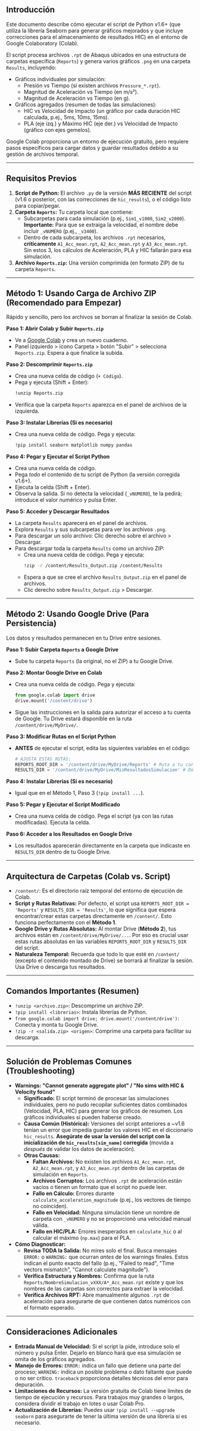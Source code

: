 ## Introducción

Este documento describe cómo ejecutar el script de Python v1.6+ (que utiliza la librería Seaborn para generar gráficos mejorados y que incluye correcciones para el almacenamiento de resultados HIC) en el entorno de Google Colaboratory (Colab).

El script procesa archivos `.rpt` de Abaqus ubicados en una estructura de carpetas específica (`Reports`) y genera varios gráficos `.png` en una carpeta `Results`, incluyendo:
*   Gráficos individuales por simulación:
    *   Presión vs Tiempo (si existen archivos `Pressure_*.rpt`).
    *   Magnitud de Aceleración vs Tiempo (en m/s²).
    *   Magnitud de Aceleración vs Tiempo (en g).
*   Gráficos agregados (resumen de todas las simulaciones):
    *   HIC vs Velocidad de Impacto (un gráfico por cada duración HIC calculada, p.ej., 5ms, 10ms, 15ms).
    *   PLA (eje izq.) y Máximo HIC (eje der.) vs Velocidad de Impacto (gráfico con ejes gemelos).

Google Colab proporciona un entorno de ejecución gratuito, pero requiere pasos específicos para cargar datos y guardar resultados debido a su gestión de archivos temporal.

---

## Requisitos Previos

1.  **Script de Python:** El archivo `.py` de la versión **MÁS RECIENTE** del script (v1.6 o posterior, con las correcciones de `hic_results`), o el código listo para copiar/pegar.
2.  **Carpeta `Reports`:** Tu carpeta local que contiene:
    *   Subcarpetas para cada simulación (p.ej., `Sim1_v1000`, `Sim2_v2000`). **Importante:** Para que se extraiga la velocidad, el nombre debe incluir `_vNUMERO` (p.ej., `_v3400`).
    *   Dentro de cada subcarpeta, los archivos `.rpt` necesarios, **críticamente** `A1_Acc_mean.rpt`, `A2_Acc_mean.rpt` y `A3_Acc_mean.rpt`. Sin estos 3, los cálculos de Aceleración, PLA y HIC fallarán para esa simulación.
3.  **Archivo `Reports.zip`:** Una versión comprimida (en formato ZIP) de tu carpeta `Reports`.

---

## Método 1: Usando Carga de Archivo ZIP (Recomendado para Empezar)

Rápido y sencillo, pero los archivos se borran al finalizar la sesión de Colab.

**Paso 1: Abrir Colab y Subir `Reports.zip`**
-   Ve a [Google Colab](https://colab.research.google.com/) y crea un nuevo cuaderno.
-   Panel izquierdo > icono Carpeta > botón "Subir" > selecciona `Reports.zip`. Espera a que finalice la subida.

**Paso 2: Descomprimir `Reports.zip`**
-   Crea una nueva celda de código (`+ Código`).
-   Pega y ejecuta (Shift + Enter):
    ```bash
    !unzip Reports.zip
    ```
-   Verifica que la carpeta `Reports` aparezca en el panel de archivos de la izquierda.

**Paso 3: Instalar Librerías (Si es necesario)**
-   Crea una nueva celda de código. Pega y ejecuta:
    ```bash
    !pip install seaborn matplotlib numpy pandas
    ```

**Paso 4: Pegar y Ejecutar el Script Python**
-   Crea una nueva celda de código.
-   Pega *todo* el contenido de tu script de Python (la versión corregida v1.6+).
-   Ejecuta la celda (Shift + Enter).
-   Observa la salida. Si no detecta la velocidad (`_vNUMERO`), te la pedirá; introduce el valor numérico y pulsa Enter.

**Paso 5: Acceder y Descargar Resultados**
-   La carpeta `Results` aparecerá en el panel de archivos.
-   Explora `Results` y sus subcarpetas para ver los archivos `.png`.
-   Para descargar un solo archivo: Clic derecho sobre el archivo > Descargar.
-   Para descargar toda la carpeta `Results` como un archivo ZIP:
    -   Crea una nueva celda de código. Pega y ejecuta:
        ```bash
        !zip -r /content/Results_Output.zip /content/Results
        ```
    -   Espera a que se cree el archivo `Results_Output.zip` en el panel de archivos.
    -   Clic derecho sobre `Results_Output.zip` > Descargar.

---

## Método 2: Usando Google Drive (Para Persistencia)

Los datos y resultados permanecen en tu Drive entre sesiones.

**Paso 1: Subir Carpeta `Reports` a Google Drive**
-   Sube tu carpeta `Reports` (la original, no el ZIP) a tu Google Drive.

**Paso 2: Montar Google Drive en Colab**
-   Crea una nueva celda de código. Pega y ejecuta:
    ```python
    from google.colab import drive
    drive.mount('/content/drive')
    ```
-   Sigue las instrucciones en la salida para autorizar el acceso a tu cuenta de Google. Tu Drive estará disponible en la ruta `/content/drive/MyDrive/`.

**Paso 3: Modificar Rutas en el Script Python**
-   **ANTES** de ejecutar el script, edita las siguientes variables en el código:
    ```python
    # AJUSTA ESTAS RUTAS:
    REPORTS_ROOT_DIR = '/content/drive/MyDrive/Reports' # Ruta a tu carpeta Reports en Drive
    RESULTS_DIR = '/content/drive/MyDrive/MisResultadosSimulacion' # Donde guardar resultados en Drive
    ```

**Paso 4: Instalar Librerías (Si es necesario)**
-   Igual que en el Método 1, Paso 3 (`!pip install ...`).

**Paso 5: Pegar y Ejecutar el Script Modificado**
-   Crea una nueva celda de código. Pega el script (ya con las rutas modificadas). Ejecuta la celda.

**Paso 6: Acceder a los Resultados en Google Drive**
-   Los resultados aparecerán directamente en la carpeta que indicaste en `RESULTS_DIR` dentro de tu Google Drive.

---

## Arquitectura de Carpetas (Colab vs. Script)

*   `/content/`: Es el directorio raíz temporal del entorno de ejecución de Colab.
*   **Script y Rutas Relativas:** Por defecto, el script usa `REPORTS_ROOT_DIR = 'Reports'` y `RESULTS_DIR = 'Results'`, lo que significa que espera encontrar/crear estas carpetas directamente en `/content/`. Esto funciona perfectamente con el **Método 1**.
*   **Google Drive y Rutas Absolutas:** Al montar Drive (**Método 2**), tus archivos están en `/content/drive/MyDrive/...`. Por eso es crucial usar estas rutas absolutas en las variables `REPORTS_ROOT_DIR` y `RESULTS_DIR` del script.
*   **Naturaleza Temporal:** Recuerda que todo lo que esté en `/content/` (excepto el contenido montado de Drive) se borrará al finalizar la sesión. Usa Drive o descarga tus resultados.

---

## Comandos Importantes (Resumen)

*   `!unzip <archivo.zip>`: Descomprime un archivo ZIP.
*   `!pip install <librerias>`: Instala librerías de Python.
*   `from google.colab import drive; drive.mount('/content/drive')`: Conecta y monta tu Google Drive.
*   `!zip -r <salida.zip> <origen>`: Comprime una carpeta para facilitar su descarga.

---

## Solución de Problemas Comunes (Troubleshooting)

*   **Warnings: "Cannot generate aggregate plot" / "No sims with HIC & Velocity found"**
    *   **Significado:** El script terminó de procesar las simulaciones individuales, pero no pudo recopilar suficientes datos combinados (Velocidad, PLA, HIC) para generar los gráficos de resumen. Los gráficos individuales sí pueden haberse creado.
    *   **Causa Común (Histórica):** Versiones del script anteriores a ~v1.6 tenían un error que impedía guardar los valores HIC en el diccionario `hic_results`. **Asegúrate de usar la versión del script con la inicialización de `hic_results[sim_name]` corregida** (movida a *después* de validar los datos de aceleración).
    *   **Otras Causas:**
        *   **Faltan Archivos:** No existen los archivos `A1_Acc_mean.rpt`, `A2_Acc_mean.rpt`, y `A3_Acc_mean.rpt` dentro de las carpetas de simulación en `Reports`.
        *   **Archivos Corruptos:** Los archivos `.rpt` de aceleración están vacíos o tienen un formato que el script no puede leer.
        *   **Fallo en Cálculo:** Errores durante `calculate_acceleration_magnitude` (p.ej., los vectores de tiempo no coinciden).
        *   **Fallo en Velocidad:** Ninguna simulación tiene un nombre de carpeta con `_vNUMERO` y no se proporcionó una velocidad manual válida.
        *   **Fallo en HIC/PLA:** Errores inesperados en `calculate_hic` o al calcular el máximo (`np.max`) para el PLA.
*   **Cómo Diagnosticar:**
    *   **Revisa TODA la Salida:** No mires solo el final. Busca mensajes `ERROR:` o `WARNING:` que ocurran *antes* de los warnings finales. Estos indican el punto exacto del fallo (p.ej., "Failed to read", "Time vectors mismatch", "Cannot calculate magnitude").
    *   **Verifica Estructura y Nombres:** Confirma que la ruta `Reports/NombreSimulacion_vXXX/A*_Acc_mean.rpt` existe y que los nombres de las carpetas son correctos para extraer la velocidad.
    *   **Verifica Archivos RPT:** Abre manualmente algunos `.rpt` de aceleración para asegurarte de que contienen datos numéricos con el formato esperado.

---

## Consideraciones Adicionales

*   **Entrada Manual de Velocidad:** Si el script la pide, introduce solo el número y pulsa Enter. Dejarlo en blanco hará que esa simulación se omita de los gráficos agregados.
*   **Manejo de Errores:** `ERROR:` indica un fallo que detiene una parte del proceso; `WARNING:` indica un posible problema o dato faltante que puede o no ser crítico. `traceback` proporciona detalles técnicos del error para depuración.
*   **Limitaciones de Recursos:** La versión gratuita de Colab tiene límites de tiempo de ejecución y recursos. Para trabajos muy grandes o largos, considera dividir el trabajo en lotes o usar Colab Pro.
*   **Actualización de Librerías:** Puedes usar `!pip install --upgrade seaborn` para asegurarte de tener la última versión de una librería si es necesario.
